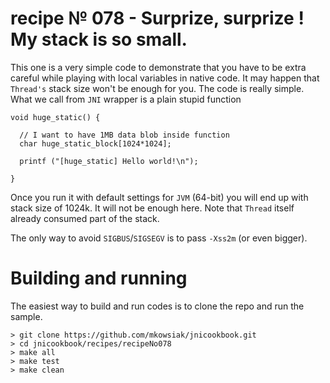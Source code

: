 # recipe № 078 - Surprize, surprize ! My stack is so small.

This one is a very simple code to demonstrate that you have to be extra careful while playing with local variables in native code. It may happen that `Thread's` stack size won't be enough for you. The code is really simple. What we call from `JNI` wrapper is a plain stupid function

```
void huge_static() {

  // I want to have 1MB data blob inside function
  char huge_static_block[1024*1024];

  printf ("[huge_static] Hello world!\n");

}
```

Once you run it with default settings for `JVM` (64-bit) you will end up with stack size of 1024k. It will not be enough here. Note that `Thread` itself already consumed part of the stack.

The only way to avoid `SIGBUS`/`SIGSEGV` is to pass `-Xss2m` (or even bigger).

# Building and running

The easiest way to build and run codes is to clone the repo and run the sample.

    > git clone https://github.com/mkowsiak/jnicookbook.git
    > cd jnicookbook/recipes/recipeNo078
    > make all
    > make test
    > make clean

